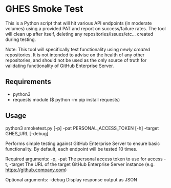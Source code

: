 # GHES Smoke Test

This is a Python script that will hit various API endpoints (in moderate volumes) using a provided PAT and report on success/failure rates.  The tool will clean up after itself, deleting any repositories/issues/etc... created during testing.

Note: This tool will specifically test functionality using _newly created_ repositories. It is not intended to advise on the health of any other repositories, and should not be used as the only source of truth for validating functionality of GitHub Enterprise Server.

## Requirements

- python3
- requests module ($ python -m pip install requests)

## Usage

python3 smoketest.py [-p] -pat PERSONAL_ACCESS_TOKEN [-h] -target GHES_URL [-debug]

Performs simple testing against GitHub Enterprise Server to ensure basic functionality. By default, each endpoint will be tested 10 times.

Required arguments:
    -p, -pat    The personal access token to use for access
    -t, -target   The URL of the target GitHub Enterprise Server instance (e.g. https://github.company.com)

Optional arguments:
    -debug      Display response output as JSON

